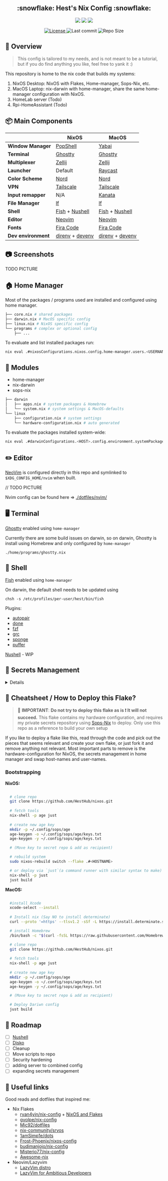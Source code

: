 
<h2 align="center">:snowflake: Hest's Nix Config :snowflake:</h2>

<p align="center">
    <a href="https://nixos.org/">
        <img src="https://img.shields.io/badge/NixOS-unstable-informational.svg?style=for-the-badge&logo=nixos&color=F2CDCD&logoColor=D9E0EE&labelColor=302D41"></a>
  <a href="https://github.com/nix-community/home-manager">
        <img src="https://img.shields.io/badge/Home_manager-informational.svg?style=for-the-badge&logo=nixos&color=F2CDCD&logoColor=D9E0EE&labelColor=302D41"></a>
  <a href="https://github.com/nix-darwin/nix-darwin">
        <img src="https://img.shields.io/badge/Nix_Darwin-informational.svg?style=for-the-badge&logo=nixos&color=F2CDCD&logoColor=D9E0EE&labelColor=302D41"></a>
  </a>
</p>

<p align="center">
<a href="https://github.com/HestHub/nixos/blob/main/LICENSE">
  <img alt="License" src="https://img.shields.io/github/license/HestHub/nixos?style=for-the-badge&logo=starship&color=A1C999&logoColor=D9E0EE&labelColor=252733" />
</a>
<img alt="Last commit" src="https://img.shields.io/github/last-commit/HestHub/nixos?&style=for-the-badge&color=8D748C&logoColor=D9E0EE&labelColor=252733">
<img alt="Repo Size" src="https://img.shields.io/github/repo-size/HestHub/nixos?color=%23DDB&label=SIZE&logo=codesandbox&style=for-the-badge&logoColor=D9E0EE&labelColor=252733">

</p>

</div>

## 📖 Overview

> This config is tailored to my needs, and is not meant to be a tutorial,
> but if you do find anything you like, feel free to yank it :)

This repository is home to the nix code that builds my systems:

1. NixOS Desktop: NixOS with Flakes, Home-manager, Sops-Nix, etc.
2. MacOS Laptop: nix-darwin with home-manager,
  share the same home-manager configuration with NixOS.
3. HomeLab server (Todo)
4. Rpi-HomeAssistant (Todo)

## 📦 Main Components

|                             | NixOS                                   | MacOS  |
| --------------------------- | ---------------------------------------------- | ------------- |
| **Window Manager**          | [PopShell](https://github.com/pop-os/shell)    | [Yabai](https://github.com/koekeishiya/yabai)  |
| **Terminal**       |  [Ghostty](https://ghostty.org/) |[Ghostty](https://ghostty.org/) |
| **Multiplexer**       | [Zellij](https://zellij.dev/) | [Zellij](https://zellij.dev/)                                                           |
| **Launcher**    | Default                             | [Raycast](https://www.raycast.com/) |
| **Color Scheme**            | [Nord](https://www.nordtheme.com/)             | [Nord](https://www.nordtheme.com/)                                                                  |
| **VPN**                     | [Tailscale](https://tailscale.com/)            | [Tailscale](https://tailscale.com/)                                                                    |
| **Input remapper**          | N/A                                            |    [Kanata](https://github.com/jtroo/kanata) |
| **File Manager**            | [lf](https://github.com/gokcehan/lf)           | [lf](https://github.com/gokcehan/lf)                                                                     |
| **Shell**                   | [Fish](https://fishshell.com/) + [Nushell](https://www.nushell.sh/)     | [Fish](https://fishshell.com/) + [Nushell](https://www.nushell.sh/)                                                                     |
| **Editor**             | [Neovim](https://neovim.io/)                   | [Neovim](https://neovim.io/)                                                                     |
| **Fonts**                   | [Fira Code](https://github.com/tonsky/FiraCode)| [Fira Code](https://github.com/tonsky/FiraCode)      |
| **Dev environment**         | [direnv](https://direnv.net/) + [devenv](https://devenv.sh/) | [direnv](https://direnv.net/) + [devenv](https://devenv.sh/) |

## 📷 Screenshots

TODO PICTURE

## 🏠 Home Manager

Most of the packages / programs used are installed and configured using home manager.

``` bash
├── core.nix # shared packages
├── darwin.nix # MacOS specific config
├── linux.nix # NixOS specific config 
└── programs # complex or optional config
    ├── ...
```

To evaluate and list installed packages run:

``` bash
nix eval .#nixosConfigurations.nixos.config.home-manager.users.<USERNAME>.home.packages --json | jq
```

## 📂 Modules

- home-manager
- nix-darwin
- sops-nix

``` bash
├── darwin
│   ├── apps.nix # system packages & Homebrew
│   └── system.nix # system settings & MacOS-defaults
└── linux
    ├── configuration.nix # system settings
    └── hardware-configuration.nix # auto generated
```

To evaluate the packages installed system-wide:

``` bash
nix eval .#darwinConfigurations.<HOST>.config.environment.systemPackages --json | jq
```

## ✏️ Editor

[NeoVim](https://neovim.io/) is configured directly in this repo and symlinked to
`$XDG_CONFIG_HOME/nvim` when built.

// TODO PICTURE

Nvim config can be found here => [./dotfiles/nvim/](./dotfiles/nvim/)

## 🖥️ Terminal

[Ghostty](https://ghostty.org/) enabled using `home-manager`

Currently there are some build issues on darwin,
so on darwin, Ghostty is install using Homebrew
and only configured by `home-manager`

`./home/programs/ghostty.nix`

## 🐚 Shell

[Fish](https://fishshell.com/) enabled using `home-manager`

On darwin, the default shell needs to be updated using

`chsh -s /etc/profiles/per-user/hest/bin/fish`

Plugins:

- [autopair](https://github.com/jorgebucaran/autopair.fish)
- [done](https://github.com/franciscolourenco/done)
- [fzf](https://github.com/PatrickF1/fzf.fish)
- [grc](https://github.com/oh-my-fish/plugin-grc)
- [sponge](https://github.com/meaningful-ooo/sponge)
- [puffer](https://github.com/nickeb96/puffer-fish)

[Nushell](https://www.nushell.sh/) - WIP

## 🔐 Secrets Management

<details>

I manage the secrets used in this repository using [Sops-Nix](https://github.com/Mic92/sops-nix).
The secrets are encrypted and then stored in a private repository
that is then used as a flake input.

All the secrets are encrypted using [age](https://github.com/FiloSottile/age)
and the secrets can only be decrypted
host specific keys, that needs to be generated before initial setup.

### setup sops

For the initial setup a new private repo is used.

Following this
[blog post](https://zohaib.me/managing-secrets-in-nixos-home-manager-with-sops/)
the first step is to create a
host specific age key file that is used encrypt/decrypt.

``` bash
mkdir -p ~/.config/sops/age
age-keygen -o ~/.config/sops/age/keys.txt # generate key
age-keygen -y ~/.config/sops/age/keys.txt # fetch public key
```

To generate secrets, sops need a blueprint file to know what to do:

In the private repo create `.sops.yaml`

``` yaml
keys:
  - &host1 <YOUR PUBLIC KEY>
creation_rules:
  - path_regex: secrets.yaml$
    key_groups:
    - age:
      - *host1
```

Once the age file and sops blueprint is in place,
modifying sops secrets are done using the sops CLI

``` bash
# if sops is not installed yet
nix-shell -p sops --run "sops secrets.yaml"

# if sops already in place
sops secrets.yaml
```

This will open a decrypted `secrets.yaml` file that can be edited freely.
On closing the file, sops will re-encrypt the file, making it safe to store/send.

### using secrets

To use sops secrets in the flake, the first step is to import the sops module
as well as the private repo as a flake.

`flake.nix`

``` Nix
inputs = {
  sops-nix.url = "github:Mic92/sops-nix";

  dot-secrets = {
    url = "git+ssh://git@github.com/HestHub/dot-secrets.git";
    flake = false;
  };
};
...
# include sops module in home manager

home-manager.darwinModules.home-manager
{
  ...
  home-manager.sharedModules = [
    sops-nix.homeManagerModules.sops
  ];
  ...
}

```

Then in the home-manager config, sops can be used to pick out
and decrypt any defined secrets.
Sops will create new files with the content found in the `secrets.yaml` file

``` Nix
  sops = {
    # select key to use for decryption
    age.keyFile = "${config.home.homeDirectory}/.config/sops/age/keys.txt";

    # select file to decrypt from secrets repo
    defaultSopsFile = "${inputs.dot-secrets}/secrets.yaml";
    
    secrets = {
      # create new file from the secret used
      "ssh/key".path = "${config.home.homeDirectory}/.ssh/id_X";
    };
  };
```

### adding new hosts

To allow a new host to decrypt the secrets, it has to be added as a new sops recipiant

``` yaml
keys:
  - &host1 <YOUR PUBLIC KEY>
  - &host2 <SECOND PUBLIC KEY>
creation_rules:
  - path_regex: secrets.yaml$
    key_groups:
      - age: [*host1, *host2]
```

With the new host key in place, `sops updatekeys secrets.yaml`
will add `host2` key as a new recipient

### alternatives

Another popular, possibly simpler solution is to use
[Agenix](https://github.com/ryantm/agenix) to manage secrets.
Sops demands a somewhat more complex initial setup,
but once in place, the workflow it quite simple.

The primary reason Sops is used over Agenix
is due to some rumblings online that Agenix
needs some workarounds to work well on Darwin.

This might be old hat and not applicable anymore,
but Sops seemed to be the safe choice for Darwin.

</details>

## 📜 Cheatsheet / How to Deploy this Flake?

> :red_circle: **IMPORTANT**: **Do not try to deploy this flake as is :exclamation:
> It will not succeed.** This flake contains my hardware configuration,
> and requires my private secrets repository
> using [Sops-Nix](https://github.com/Mic92/sops-nix) to deploy.
> Only use this repo as a reference to build your own setup

If you like to deploy a flake like this,
read through the code and pick out the pieces
that seems relevant and create your own flake,
or just fork it and remove anything not relevant.
Most important parts to remove is the hardware-configuration for NixOS,
the secrets management in home manager and swap host-names and user-names.

### Bootstrapping

**NixOS:**

```bash

  # clone repo
  git clone https://github.com/HestHub/nixos.git
  
  # fetch tools
  nix-shell -p age just
 
  # create new age key
  mkdir -p ~/.config/sops/age
  age-keygen -o ~/.config/sops/age/keys.txt
  age-keygen -y ~/.config/sops/age/keys.txt

  # (Move key to secret repo & add as recipient)

  # rebuild system
  sudo nixos-rebuild switch --flake .#<HOSTNAME>

  # or deploy via `just`(a command runner with similar syntax to make) & Justfile
  nix-shell -p just
  just build

```

**MacOS:**

```bash

  #install Xcode
  xcode-select --install
  
  # Install nix (Say NO to install determinate)
  curl --proto '=https' --tlsv1.2 -sSf -L https://install.determinate.systems/nix | sh -s -- install

  # install Homebrew
  /bin/bash -c "$(curl -fsSL https://raw.githubusercontent.com/Homebrew/install/HEAD/install.sh)"

  # clone repo
  git clone https://github.com/HestHub/nixos.git
  
  # fetch tools
  nix-shell -p age just
 
  # create new age key
  mkdir -p ~/.config/sops/age
  age-keygen -o ~/.config/sops/age/keys.txt
  age-keygen -y ~/.config/sops/age/keys.txt

  # (Move key to secret repo & add as recipient)

  # Deploy Dariwn config
  just build

```

## 🚧 Roadmap

- [ ] [Nushell](https://www.nushell.sh/)
- [ ] [Disko](https://github.com/nix-community/disko)
- [ ] Cleanup
- [ ] Move scripts to repo
- [ ] Security hardening
- [ ] adding server to combined config
- [ ] expanding secrets management

## 🔗 Useful links

Good reads and dotfiles that inspired me:

- Nix Flakes
  - [ryan4yin/nix-config](https://github.com/ryan4yin/nix-config) + [NixOS and Flakes](https://nixos-and-flakes.thiscute.world/preface)
  - [gvolpe/nix-config](https://github.com/gvolpe/nix-config)
  - [Mic92/dotfiles](https://github.com/Mic92/dotfiles)
  - [nix-community/srvos](https://github.com/nix-community/srvos)
  - [1amSimp1e/dots](https://github.com/1amSimp1e/dots)
  - [Frost-Phoenix/nixos-config](https://github.com/Frost-Phoenix/nixos-config)
  - [budimanjojo/nix-config](https://github.com/budimanjojo/nix-config)
  - [Misterio77/nix-config](https://github.com/Misterio77/nix-config)
  - [Awesome-nix](https://github.com/nix-community/awesome-nix)
- Neovim/Lazyvim
  - [LazyVim distro](https://www.lazyvim.org/)
  - [LazyVim for Ambitious Developers](https://lazyvim-ambitious-devs.phillips.codes/course/chapter-1/)
